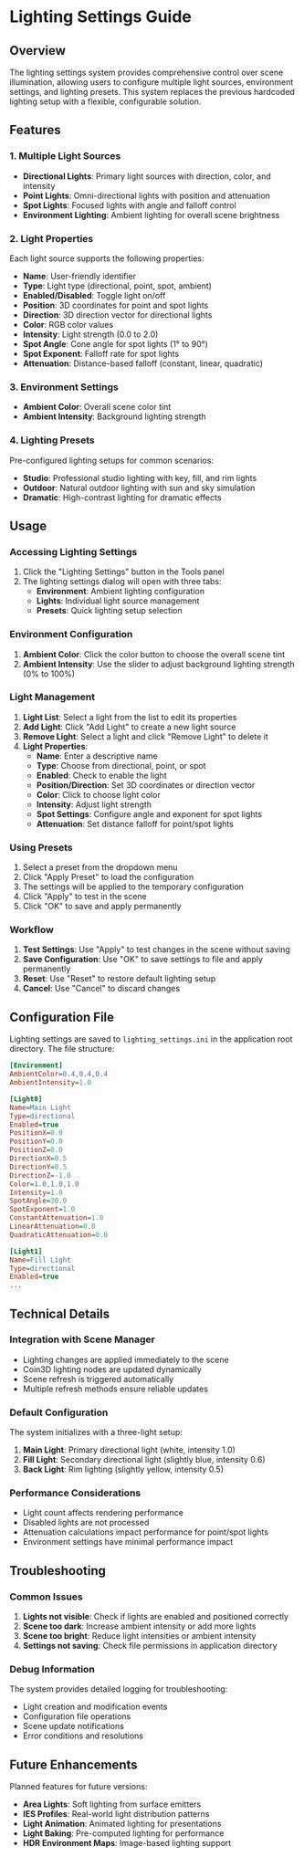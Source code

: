 # Lighting Settings Guide

## Overview

The lighting settings system provides comprehensive control over scene illumination, allowing users to configure multiple light sources, environment settings, and lighting presets. This system replaces the previous hardcoded lighting setup with a flexible, configurable solution.

## Features

### 1. Multiple Light Sources
- **Directional Lights**: Primary light sources with direction, color, and intensity
- **Point Lights**: Omni-directional lights with position and attenuation
- **Spot Lights**: Focused lights with angle and falloff control
- **Environment Lighting**: Ambient lighting for overall scene brightness

### 2. Light Properties
Each light source supports the following properties:
- **Name**: User-friendly identifier
- **Type**: Light type (directional, point, spot, ambient)
- **Enabled/Disabled**: Toggle light on/off
- **Position**: 3D coordinates for point and spot lights
- **Direction**: 3D direction vector for directional lights
- **Color**: RGB color values
- **Intensity**: Light strength (0.0 to 2.0)
- **Spot Angle**: Cone angle for spot lights (1° to 90°)
- **Spot Exponent**: Falloff rate for spot lights
- **Attenuation**: Distance-based falloff (constant, linear, quadratic)

### 3. Environment Settings
- **Ambient Color**: Overall scene color tint
- **Ambient Intensity**: Background lighting strength

### 4. Lighting Presets
Pre-configured lighting setups for common scenarios:
- **Studio**: Professional studio lighting with key, fill, and rim lights
- **Outdoor**: Natural outdoor lighting with sun and sky simulation
- **Dramatic**: High-contrast lighting for dramatic effects

## Usage

### Accessing Lighting Settings
1. Click the "Lighting Settings" button in the Tools panel
2. The lighting settings dialog will open with three tabs:
   - **Environment**: Ambient lighting configuration
   - **Lights**: Individual light source management
   - **Presets**: Quick lighting setup selection

### Environment Configuration
1. **Ambient Color**: Click the color button to choose the overall scene tint
2. **Ambient Intensity**: Use the slider to adjust background lighting strength (0% to 100%)

### Light Management
1. **Light List**: Select a light from the list to edit its properties
2. **Add Light**: Click "Add Light" to create a new light source
3. **Remove Light**: Select a light and click "Remove Light" to delete it
4. **Light Properties**:
   - **Name**: Enter a descriptive name
   - **Type**: Choose from directional, point, or spot
   - **Enabled**: Check to enable the light
   - **Position/Direction**: Set 3D coordinates or direction vector
   - **Color**: Click to choose light color
   - **Intensity**: Adjust light strength
   - **Spot Settings**: Configure angle and exponent for spot lights
   - **Attenuation**: Set distance falloff for point/spot lights

### Using Presets
1. Select a preset from the dropdown menu
2. Click "Apply Preset" to load the configuration
3. The settings will be applied to the temporary configuration
4. Click "Apply" to test in the scene
5. Click "OK" to save and apply permanently

### Workflow
1. **Test Settings**: Use "Apply" to test changes in the scene without saving
2. **Save Configuration**: Use "OK" to save settings to file and apply permanently
3. **Reset**: Use "Reset" to restore default lighting setup
4. **Cancel**: Use "Cancel" to discard changes

## Configuration File

Lighting settings are saved to `lighting_settings.ini` in the application root directory. The file structure:

```ini
[Environment]
AmbientColor=0.4,0.4,0.4
AmbientIntensity=1.0

[Light0]
Name=Main Light
Type=directional
Enabled=true
PositionX=0.0
PositionY=0.0
PositionZ=0.0
DirectionX=0.5
DirectionY=0.5
DirectionZ=-1.0
Color=1.0,1.0,1.0
Intensity=1.0
SpotAngle=30.0
SpotExponent=1.0
ConstantAttenuation=1.0
LinearAttenuation=0.0
QuadraticAttenuation=0.0

[Light1]
Name=Fill Light
Type=directional
Enabled=true
...
```

## Technical Details

### Integration with Scene Manager
- Lighting changes are applied immediately to the scene
- Coin3D lighting nodes are updated dynamically
- Scene refresh is triggered automatically
- Multiple refresh methods ensure reliable updates

### Default Configuration
The system initializes with a three-light setup:
1. **Main Light**: Primary directional light (white, intensity 1.0)
2. **Fill Light**: Secondary directional light (slightly blue, intensity 0.6)
3. **Back Light**: Rim lighting (slightly yellow, intensity 0.5)

### Performance Considerations
- Light count affects rendering performance
- Disabled lights are not processed
- Attenuation calculations impact performance for point/spot lights
- Environment settings have minimal performance impact

## Troubleshooting

### Common Issues
1. **Lights not visible**: Check if lights are enabled and positioned correctly
2. **Scene too dark**: Increase ambient intensity or add more lights
3. **Scene too bright**: Reduce light intensities or ambient intensity
4. **Settings not saving**: Check file permissions in application directory

### Debug Information
The system provides detailed logging for troubleshooting:
- Light creation and modification events
- Configuration file operations
- Scene update notifications
- Error conditions and resolutions

## Future Enhancements

Planned features for future versions:
- **Area Lights**: Soft lighting from surface emitters
- **IES Profiles**: Real-world light distribution patterns
- **Light Animation**: Animated lighting for presentations
- **Light Baking**: Pre-computed lighting for performance
- **HDR Environment Maps**: Image-based lighting support 